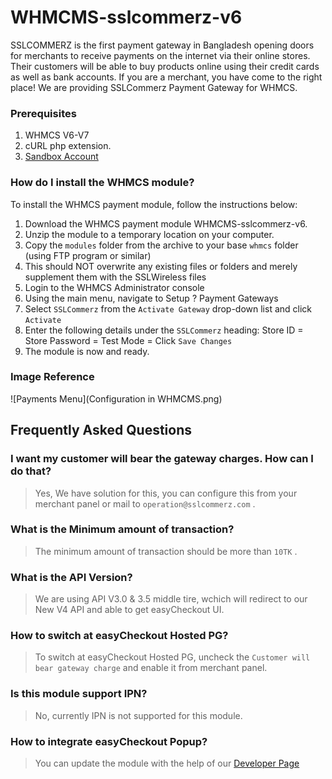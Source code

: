 # WHMCMS-sslcommerz-v6

SSLCOMMERZ is the first payment gateway in Bangladesh opening doors for merchants to receive payments on the internet via their online stores. Their customers will be able to buy products online using their credit cards as well as bank accounts. If you are a merchant, you have come to the right place! We are providing SSLCommerz Payment Gateway for WHMCS.

### Prerequisites

1. WHMCS V6-V7
2. cURL php extension.
3. [Sandbox Account](https://developer.sslcommerz.com/registration/ "SSLCommerz Sandbox Registration")

### How do I install the WHMCS module?

To install the WHMCS payment module, follow the instructions below:

1. Download the WHMCS payment module WHMCMS-sslcommerz-v6.
2. Unzip the module to a temporary location on your computer.
3. Copy the `modules` folder from the archive to your base `whmcs` folder (using FTP program or similar)
4. This should NOT overwrite any existing files or folders and merely supplement them with the SSLWireless files
5. Login to the WHMCS Administrator console
6. Using the main menu, navigate to Setup ? Payment Gateways
7. Select `SSLCommerz` from the `Activate Gateway` drop-down list and click `Activate`
8. Enter the following details under the `SSLCommerz` heading: 
Store ID = <Integration page>
Store Password = <Integration page>
Test Mode =
Click `Save Changes`
9. The module is now and ready.

### Image Reference

![Payments Menu](Configuration in WHMCMS.png)

## Frequently Asked Questions

### I want my customer will bear the gateway charges. How can I do that?
> Yes, We have solution for this, you can configure this from your merchant panel or mail to `operation@sslcommerz.com` .

### What is the Minimum amount of transaction?
> The minimum amount of transaction should be more than `10TK` .

### What is the API Version?
> We are using API V3.0 & 3.5 middle tire, wchich will redirect to our New V4 API and able to get easyCheckout UI.

### How to switch at easyCheckout Hosted PG?
> To switch at easyCheckout Hosted PG, uncheck the `Customer will bear gateway charge` and enable it from merchant panel.

### Is this module support IPN?
> No, currently IPN is not supported for this module.

### How to integrate easyCheckout Popup?
> You can update the module with the help of our [Developer Page](https://developer.sslcommerz.com/doc/v4/#easy-chechout "SSLCommerz Developer Page")